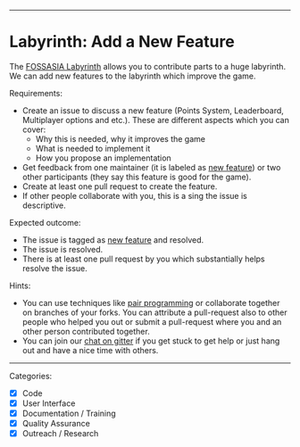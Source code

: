 

---

# Labyrinth: Add a New Feature

The [FOSSASIA Labyrinth](https://github.com/fossasia/labyrinth/) allows you to contribute parts to a huge labyrinth.
We can add new features to the labyrinth which improve the game.

Requirements:
- Create an issue to discuss a new feature (Points System, Leaderboard, Multiplayer options and etc.).
  These are different aspects which you can cover:
  - Why this is needed, why it improves the game
  - What is needed to implement it
  - How you propose an implementation
- Get feedback from one maintainer (it is labeled as [new feature](https://github.com/fossasia/labyrinth/labels/new%20feature))
  or two other participants (they say this feature is good for the game).
- Create at least one pull request to create the feature. 
- If other people collaborate with you, this is a sing the issue is descriptive.

Expected outcome:
- The issue is tagged as [new feature](https://github.com/fossasia/labyrinth/labels/new%20feature) and resolved.
- The issue is resolved.
- There is at least one pull request by you which substantially helps resolve the issue.

Hints:
- You can use techniques like [pair programming](https://www.youtube.com/watch?v=vgkahOzFH2Q) or collaborate together on branches of your forks. You can attribute a pull-request also to other people who helped you out or submit a pull-request where you and an other person contributed together.
- You can join our [chat on gitter](https://gitter.im/fossasia/labyrinth) if you get stuck to get help or just hang out and have a nice time with others.

---

Categories:
- [X] Code
- [X] User Interface
- [X] Documentation / Training
- [X] Quality Assurance
- [X] Outreach / Research
